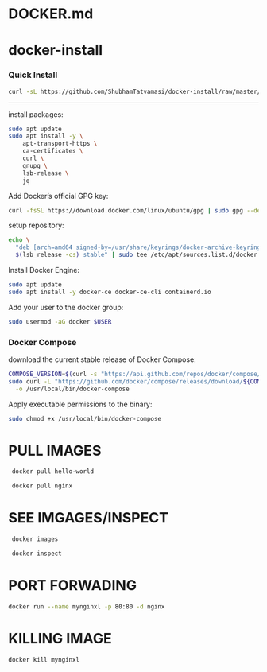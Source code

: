 # DOCKER.md
# docker-install


### Quick Install
```bash
curl -sL https://github.com/ShubhamTatvamasi/docker-install/raw/master/docker-install.sh | bash
```
---

install packages:
```bash
sudo apt update
sudo apt install -y \
    apt-transport-https \
    ca-certificates \
    curl \
    gnupg \
    lsb-release \
    jq
```

Add Docker’s official GPG key:
```bash
curl -fsSL https://download.docker.com/linux/ubuntu/gpg | sudo gpg --dearmor -o /usr/share/keyrings/docker-archive-keyring.gpg
```

setup repository:
```bash
echo \
  "deb [arch=amd64 signed-by=/usr/share/keyrings/docker-archive-keyring.gpg] https://download.docker.com/linux/ubuntu \
  $(lsb_release -cs) stable" | sudo tee /etc/apt/sources.list.d/docker.list > /dev/null
```

Install Docker Engine:
```bash
sudo apt update
sudo apt install -y docker-ce docker-ce-cli containerd.io
```

Add your user to the docker group:
```bash
sudo usermod -aG docker $USER
```

### Docker Compose

download the current stable release of Docker Compose:
```bash
COMPOSE_VERSION=$(curl -s "https://api.github.com/repos/docker/compose/tags" | jq -r '.[0].name')
sudo curl -L "https://github.com/docker/compose/releases/download/${COMPOSE_VERSION}/docker-compose-$(uname -s)-$(uname -m)" \
  -o /usr/local/bin/docker-compose
```

Apply executable permissions to the binary:
```bash
sudo chmod +x /usr/local/bin/docker-compose
```
# PULL IMAGES 
```bash
 docker pull hello-world
```
```bash
 docker pull nginx
```
# SEE IMGAGES/INSPECT
```bash
 docker images
```
```bash
 docker inspect
```
# PORT FORWADING 
```bash
docker run --name mynginxl -p 80:80 -d nginx
```
# KILLING IMAGE
```bash
docker kill mynginxl
```

